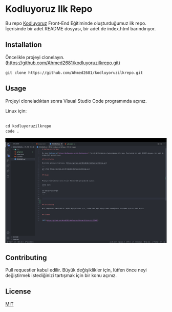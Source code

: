 # Kodluyoruz Ilk Repo

Bu repo [Kodluyoruz](https://kodluyoruz.org/tr/kodluyoruz/) Front-End Eğitiminde oluşturduğumuz ilk repo. İçerisinde bir adet README dosyası, bir adet de index.html barındırıyor.

## Installation

Öncelikle projeyi clonelayın. (https://github.com/Ahmed2681/kodluyoruzilkrepo.git)

```
git clone https://github.com/Ahmed2681/kodluyoruzilkrepo.git
```

## Usage


Projeyi cloneladıktan sonra Visual Studio Code programında açınız.

Linux için:
```

cd kodluyoruzilkrepo
code .
```

![Project Photo](./img/project.png)


## Contributing

Pull requestler kabul edilir. Büyük değişiklikler için, lütfen önce neyi değiştirmek istediğinizi tartışmak için bir konu açınız.


## License


[MIT](https://github.com/Ahmed2681/kodluyoruzilkrepo/blob/main/LICENSE)